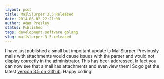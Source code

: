 ```yaml
---
layout: post
title: MailSlurper 3.5 Released
date: 2014-06-02 22:21:00
author: Adam Presley
status: Published
tags: development software golang
slug: mailslurper-3-5-released
---
```

I have just published a small but important update to MailSlurper. Previously mails with attachments would cause issues with the parser and would not display correctly in the administrator. This has been addressed. In fact you can now see that a mail has attachments and even view them! So go get the latest [version 3.5 on Github](https://github.com/adampresley/mailslurper-go/releases/tag/3.5). Happy coding!